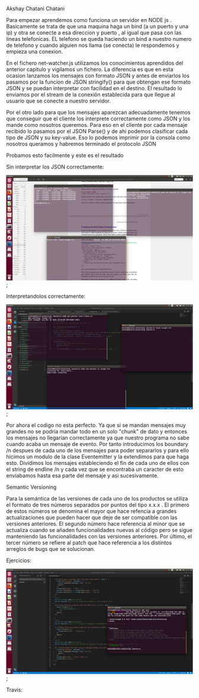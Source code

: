 Akshay Chatani Chatani

Para empezar aprendemos como funciona un servidor en NODE js . Basicamente se trata de que una maquina haga un bind (a un puerto y una ip) y otra se conecte a esa direccion y puerto , al igual que pasa con las lineas telefonicas. EL telefono se queda haciendo un bind a nuestro numero de telefono y cuando alguien nos llama (se conecta) le respondemos y empieza una conexion.

En el fichero net-watcher.js utilizamos los conocimientos aprendidos del anterior capitulo y vigilamos un fichero. La diferencia es que en esta ocasion lanzamos los mensajes con formato JSON y antes de enviarlos los pasamos por la funcion de JSON stringify() para que obtengan ese formato JSON y se puedan interpretar con facilidad en el destino. El resultado lo enviamos por el stream de la conexión establecida para que llegue al usuario que se conecte a nuestro servidor.




Por el otro lado para que los mensajes aparezcan adecuadamente tenemos que conseguir que el cliente los interprete correctamente como JSON y los mande como nosotros queremos. Para eso en el cliente por cada mensaje recibido lo pasamos por el JSON Parse() y de ahi podemos clasificar cada tipo de JSON y su key-value. Eso lo podemos imprimir por la consola como nosotros queramos y habremos terminado el protocolo JSON



Probamos esto facilmente y este es el resultado

Sin interpretar los JSON correctamente:

![](1.png);

Interpretandolos correctamente:

![](2.png);

Por ahora el codigo no esta perfecto. Ya que si se mandan mensajes muy grandes no se podría mandar todo en un solo "chunk" de dato y entonces los mensajes no llegarían correctamente ya que nuestro programa no sabe cuando acaba un mensaje de evento. Por tanto introducimos los boundary /n despues de cada uno de los mensajes para poder separarlos y para ello hicimos un modulo de la clase Eventemitter y la extendimos para que haga esto. Dividimos los mensajes estableciendo el fin de cada uno de ellos con el string de endline /n y cada vez que se encontraba un caracter de esto enviabamos hasta esa parte del mensaje y asi sucesivamente.


Semantic Versioning

Para la semántica de las versiones de cada uno de los productos se utiliza el formato de tres números separados por puntos del tipo x.x.x . El primero de estos números se denomina el mayor que hace refencia a grandes actualizaciones que pueden hacer que deje de ser compatible con las versiones anteriores. El segundo número hace referencia al minor que se actualiza cuando se añaden funcionalidades nuevas al código pero se sigue manteniendo las funcionalidades con las versiones anteriores. Por último, el tercer número se refiere al patch que hace referencia a los distintos arreglos de bugs que se solucionan.



Ejercicios:


![](3.png);


Travis:


